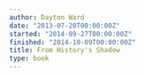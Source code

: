 ```yaml
---
author: Dayton Ward
date: "2013-07-20T00:00:00Z"
started: "2014-09-27T00:00:00Z"
finished: "2014-10-09T00:00:00Z"
title: From History's Shadow
type: book
---
```

